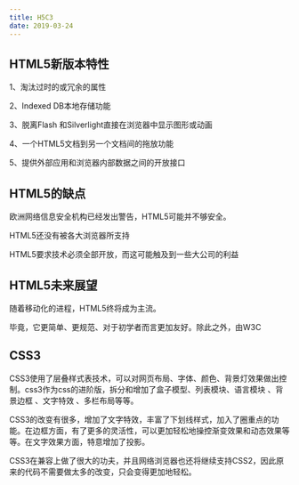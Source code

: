 ```yaml
---
title: H5C3
date: 2019-03-24
---
```




## HTML5新版本特性
1、淘汰过时的或冗余的属性

2、Indexed DB本地存储功能

3、脱离Flash 和Silverlight直接在浏览器中显示图形或动画

4、一个HTML5文档到另一个文档间的拖放功能

5、提供外部应用和浏览器内部数据之间的开放接口

## HTML5的缺点
欧洲网络信息安全机构已经发出警告，HTML5可能并不够安全。

HTML5还没有被各大浏览器所支持

HTML5要求技术必须全部开放，而这可能触及到一些大公司的利益

## HTML5未来展望
随着移动化的进程，HTML5终将成为主流。

毕竟，它更简单、更规范、对于初学者而言更加友好。除此之外，由W3C

## CSS3
CSS3使用了层叠样式表技术，可以对网页布局、字体、颜色、背景灯效果做出控制。css3作为css的进阶版，拆分和增加了盒子模型、列表模块、语言模块 、背景边框 、文字特效 、多栏布局等等。

CSS3的改变有很多，增加了文字特效，丰富了下划线样式，加入了圈重点的功能。在边框方面，有了更多的灵活性，可以更加轻松地操控渐变效果和动态效果等等。在文字效果方面，特意增加了投影。

CSS3在兼容上做了很大的功夫，并且网络浏览器也还将继续支持CSS2，因此原来的代码不需要做太多的改变，只会变得更加地轻松。